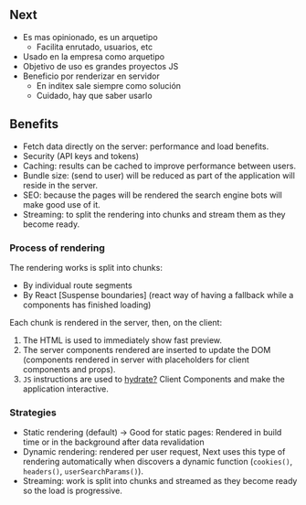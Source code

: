 ## Next

- Es mas opinionado, es un arquetipo
  - Facilita enrutado, usuarios, etc
- Usado en la empresa como arquetipo
- Objetivo de uso es grandes proyectos JS
- Beneficio por renderizar en servidor
  - En inditex sale siempre como solución
  - Cuidado, hay que saber usarlo

## Benefits

- Fetch data directly on the server: performance and load benefits.
- Security (API keys and tokens)
- Caching: results can be cached to improve performance between users.
- Bundle size: (send to user) will be reduced as part of the application will reside in the
  server.
- SEO: because the pages will be rendered the search engine bots will make good
  use of it.
- Streaming: to split the rendering into chunks and stream them as they become
  ready.

### Process of rendering

The rendering works is split into chunks:

- By individual route segments
- By React [Suspense boundaries] (react way of having a fallback while a
  components has finished loading)

Each chunk is rendered in the server, then, on the client:

1. The HTML is used to immediately show fast preview.
2. The server components rendered are inserted to update the DOM (components
   rendered in server with placeholders for client components and props).
3. `JS` instructions are used to [hydrate?](https://react.dev/reference/react-dom/client/hydrateRoot) Client Components and make the
   application interactive.

### Strategies

- Static rendering (default) -> Good for static pages: Rendered in build time or in the background after data revalidation
- Dynamic rendering: rendered per user request, Next uses this type of rendering automatically when discovers a dynamic function (`cookies()`, `headers()`, `userSearchParams()`).
- Streaming: work is split into chunks and streamed as they become ready so the load is progressive.
